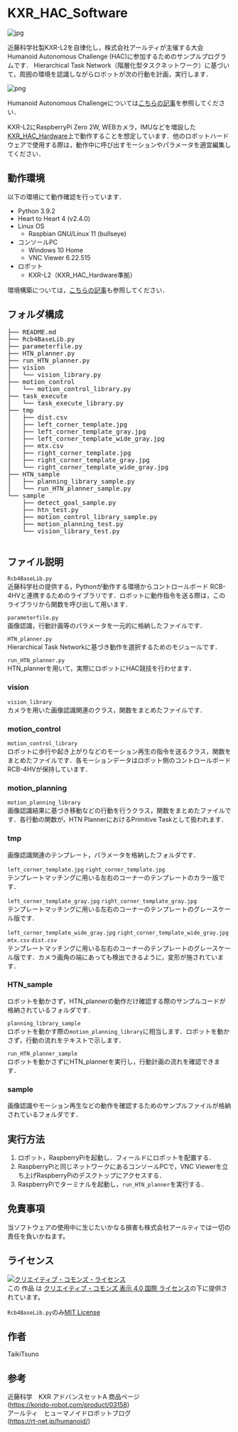 # KXR_HAC_Software
![jpg](https://github.com/rt-net/KXR_HAC_Software/assets/103564180/5ae96d94-1070-4794-992b-afbceb43f62b "KXR-HAC")

近藤科学社製KXR-L2を自律化し，株式会社アールティが主催する大会 Humanoid Autonomous Challenge (HAC)に参加するためのサンプルプログラムです．
Hierarchical Task Network（階層化型タスクネットワーク）に基づいて，周囲の環境を認識しながらロボットが次の行動を計画，実行します．<br>

![png](https://github.com/rt-net/KXR_HAC_Software/assets/103564180/9fd10c19-fb3d-4425-acf8-540438e32e46 "HTN Planner")

Humanoid Autonomous Challengeについては[こちらの記事](https://www.rt-shop.jp/blog/archives/10714)を参照してください．<br>

KXR-L2にRaspberryPi Zero 2W, WEBカメラ，IMUなどを増設した[KXR_HAC_Hardware](https://github.com/rt-net/KXR_HAC_Hardware.git)上で動作することを想定しています．他のロボットハードウェアで使用する際は，動作中に呼び出すモーションやパラメータを適宜編集してください．<br>

## 動作環境
以下の環境にて動作確認を行っています．
- Python 3.9.2
- Heart to Heart 4 (v2.4.0)
- Linux OS
    - Raspbian GNU/Linux 11 (bullseye)
- コンソールPC
    - Windows 10 Home
    - VNC Viewer 6.22.515
- ロボット
    - KXR-L2（KXR_HAC_Hardware準拠）

環境構築については，[こちらの記事](https://rt-net.jp/humanoid/archives/5037)も参照してください．

## フォルダ構成
<pre>
├── README.md
├── Rcb4BaseLib.py
├── parameterfile.py
├── HTN_planner.py
├── run_HTN_planner.py
├── vision
│   └── vision_library.py
├── motion_control
│   └── motion_control_library.py
├── task_execute
│   └── task_execute_library.py
├── tmp
│   ├── dist.csv
│   ├── left_corner_template.jpg
│   ├── left_corner_template_gray.jpg
│   ├── left_corner_template_wide_gray.jpg
│   ├── mtx.csv
│   ├── right_corner_template.jpg
│   ├── right_corner_template_gray.jpg
│   └── right_corner_template_wide_gray.jpg
├── HTN_sample
│   ├── planning_library_sample.py
│   └── run_HTN_planner_sample.py
└── sample
    ├── detect_goal_sample.py
    ├── htn_test.py
    ├── motion_control_library_sample.py
    ├── motion_planning_test.py
    └── vision_library_test.py
 </pre>

## ファイル説明
```Rcb4BaseLib.py```<br>
近藤科学社の提供する，Pythonが動作する環境からコントロールボード RCB-4HVと連携するためのライブラリです．ロボットに動作指令を送る際は，このライブラリから関数を呼び出して用います．<br>

```parameterfile.py```<br>
画像認識，行動計画等のパラメータを一元的に格納したファイルです．<br>

```HTN_planner.py```<br>
Hierarchical Task Networkに基づき動作を選択するためのモジュールです．<br>

```run_HTN_planner.py```<br>
HTN_plannerを用いて，実際にロボットにHAC競技を行わせます．

### vision
```vision_library```<br>
カメラを用いた画像認識関連のクラス，関数をまとめたファイルです．
### motion_control
```motion_control_library```<br>
ロボットに歩行や起き上がりなどのモーション再生の指令を送るクラス，関数をまとめたファイルです．各モーションデータはロボット側のコントロールボード RCB-4HVが保持しています．
### motion_planning
```motion_planning_library```<br>
画像認識結果に基づき移動などの行動を行うクラス，関数をまとめたファイルです．各行動の関数が，HTN PlannerにおけるPrimitive Taskとして扱われます．
### tmp
画像認識関連のテンプレート，パラメータを格納したフォルダです．<br>

```left_corner_template.jpg``` ```right_corner_template.jpg```<br>
テンプレートマッチングに用いる左右のコーナーのテンプレートのカラー版です．<br>

```left_corner_template_gray.jpg``` ```right_corner_template_gray.jpg```<br>
テンプレートマッチングに用いる左右のコーナーのテンプレートのグレースケール版です．<br>

```left_corner_template_wide_gray.jpg``` ```right_corner_template_wide_gray.jpg``` ```mtx.csv``` ```dist.csv```<br>
テンプレートマッチングに用いる左右のコーナーのテンプレートのグレースケール版です．カメラ画角の端にあっても検出できるように，変形が施されています．<br>
### HTN_sample
ロボットを動かさず，HTN_plannerの動作だけ確認する際のサンプルコードが格納されているフォルダです．<br>

```planning_library_sample```<br>
ロボットを動かす際の```motion_planning_library```に相当します．ロボットを動かさず，行動の流れをテキストで示します．<br>

```run_HTN_planner_sample```<br>
ロボットを動かさずにHTN_plannerを実行し，行動計画の流れを確認できます．<br>
### sample
画像認識やモーション再生などの動作を確認するためのサンプルファイルが格納されているフォルダです．

## 実行方法
1. ロボット，RaspberryPiを起動し．フィールドにロボットを配置する．
2. RaspberryPiと同じネットワークにあるコンソールPCで，VNC Viewerを立ち上げRaspberryPiのデスクトップにアクセスする．
3. RaspberryPiでターミナルを起動し，```run_HTN_planner```を実行する．

## 免責事項
当ソフトウェアの使用中に生じたいかなる損害も株式会社アールティでは一切の責任を負いかねます。 

## ライセンス
<a rel="license" href="http://creativecommons.org/licenses/by/4.0/"><img alt="クリエイティブ・コモンズ・ライセンス" style="border-width:0" src="https://i.creativecommons.org/l/by/4.0/88x31.png" /></a><br />この 作品 は <a rel="license" href="http://creativecommons.org/licenses/by/4.0/">クリエイティブ・コモンズ 表示 4.0 国際 ライセンス</a>の下に提供されています。

```Rcb4BaseLib.py```のみ[MIT License](http://opensource.org/licenses/mit-license.php)

## 作者
TaikiTsuno

## 参考
近藤科学　KXR アドバンスセットA  商品ページ<br>
(https://kondo-robot.com/product/03158)<br>
アールティ　ヒューマノイドロボットブログ<br>
(https://rt-net.jp/humanoid/)

